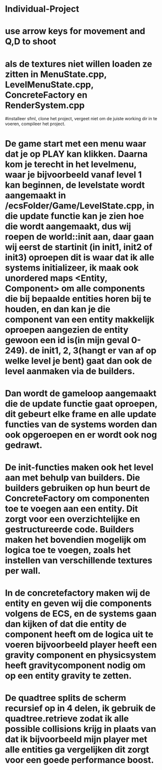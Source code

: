 # Individual-Project
# use arrow keys for movement and Q,D to shoot
# als de textures niet willen loaden ze zitten in MenuState.cpp, LevelMenuState.cpp, ConcreteFactory en RenderSystem.cpp

#installeer sfml, clone het project, vergeet niet om de juiste working dir in te voeren, compileer het project.

# De game start met een menu waar dat je op PLAY kan klikken. Daarna kom je terecht in het levelmenu, waar je bijvoorbeeld vanaf level 1 kan beginnen, de levelstate wordt aangemaakt in /ecsFolder/Game/LevelState.cpp, in die update functie kan je zien hoe die wordt aangemaakt, dus wij roepen de world::init aan, daar gaan wij eerst de startinit (in init1, init2 of init3) oproepen dit is waar dat ik alle systems initializeer, ik maak ook unordered maps <Entity, Component> om alle components die bij bepaalde entities horen bij te houden, en dan kan je die component van een entity makkelijk oproepen aangezien de entity gewoon een id is(in mijn geval 0-249). de init1, 2, 3(hangt er van af op welke level je bent) gaat dan ook de level aanmaken via de builders.
# Dan wordt de gameloop aangemaakt die de update functie gaat oproepen, dit gebeurt elke frame en alle update functies van de systems worden dan ook opgeroepen en er wordt ook nog gedrawt.
# De init-functies maken ook het level aan met behulp van builders. Die builders gebruiken op hun beurt de ConcreteFactory om componenten toe te voegen aan een entity. Dit zorgt voor een overzichtelijke en gestructureerde code. Builders maken het bovendien mogelijk om logica toe te voegen, zoals het instellen van verschillende textures per wall.
# In de concretefactory maken wij de entity en geven wij die components volgens de ECS, en de systems gaan dan kijken of dat die entity de component heeft om de logica uit te voeren bijvoorbeeld player heeft een gravity component en physicsystem heeft gravitycomponent nodig om op een entity gravity te zetten.
# De quadtree splits de scherm recursief op in 4 delen, ik gebruik de quadtree.retrieve zodat ik alle possible collisions krijg in plaats van dat ik bijvoorbeeld mijn player met alle entities ga vergelijken dit zorgt voor een goede performance boost.
